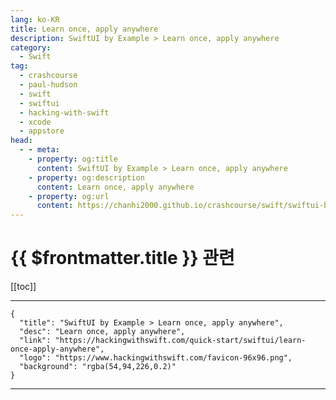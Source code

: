 ```yaml
---
lang: ko-KR
title: Learn once, apply anywhere
description: SwiftUI by Example > Learn once, apply anywhere
category:
  - Swift
tag: 
  - crashcourse
  - paul-hudson
  - swift
  - swiftui
  - hacking-with-swift
  - xcode
  - appstore
head:
  - - meta:
    - property: og:title
      content: SwiftUI by Example > Learn once, apply anywhere
    - property: og:description
      content: Learn once, apply anywhere
    - property: og:url
      content: https://chanhi2000.github.io/crashcourse/swift/swiftui-by-example/20-cross-platform-swiftui/learn-once-apply-anywhere.html
---
```


# {{ $frontmatter.title }} 관련

[[toc]]

---

```component VPCard
{
  "title": "SwiftUI by Example > Learn once, apply anywhere",
  "desc": "Learn once, apply anywhere",
  "link": "https://hackingwithswift.com/quick-start/swiftui/learn-once-apply-anywhere",
  "logo": "https://www.hackingwithswift.com/favicon-96x96.png",
  "background": "rgba(54,94,226,0.2)"
}
```

---

<TagLinks />